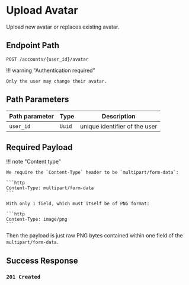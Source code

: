 # Upload Avatar

Upload new avatar or replaces existing avatar.

## Endpoint Path

`POST /accounts/{user_id}/avatar`

!!! warning "Authentication required"

	Only the user may change their avatar.

## Path Parameters

| Path parameter | Type   | Description                   |
|----------------|--------|-------------------------------|
| `user_id`      | `Uuid` | unique identifier of the user |

## Required Payload

!!! note "Content type"

	We require the `Content-Type` header to be `multipart/form-data`:

	```http
	Content-Type: multipart/form-data
	```

	With only 1 field, which must itself be of PNG format:

	```http
	Content-Type: image/png
	```

Then the payload is just raw PNG bytes contained within one field of the
`multipart/form-data`.

## Success Response

### `201 Created`
